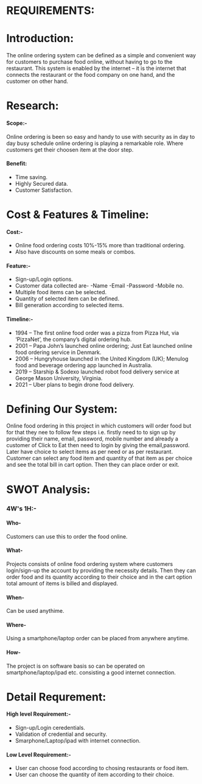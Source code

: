 # **REQUIREMENTS:**


# **Introduction:**
The online ordering system can be defined as a simple and convenient way for customers to purchase food online, without having to go to the restaurant. This system is enabled by the internet – it is the internet that connects the restaurant or the food company on one hand, and the customer on other hand.


# **Research:**
#### Scope:-
Online ordering is been so easy and handy to use with security as in day to day busy schedule online ordering is playing a remarkable role. Where customers get their choosen item at the door step.

#### Benefit:
- Time saving.
- Highly Secured data.
- Customer Satisfaction.


# **Cost & Features & Timeline:**

#### Cost:-
- Online food ordering costs 10%-15% more than traditional ordering.
- Also have discounts on some meals or combos.

#### Feature:-
- Sign-up/Login options.
- Customer data collected are-
        -Name
        -Email
        -Password
        -Mobile no.
- Multiple food items can be selected.
- Quantity of selected item can be defined.
- Bill generation according to selected items.

#### Timeline:-
- 1994 – The first online food order was a pizza from Pizza Hut, via ‘PizzaNet’, the company’s                    digital ordering hub.
- 2001 – Papa John’s launched online ordering; Just Eat launched online food ordering service in           Denmark.
- 2006 – Hungryhouse launched in the United Kingdom (UK); Menulog food and beverage ordering app              launched in Australia.
- 2019 – Starship & Sodexo launched robot food delivery service at George Mason University, Virginia.
- 2021 – Uber plans to begin drone food delivery.


# **Defining Our System:**
Online food ordering in this project in which customers will order food but for that they nee to follow few steps i.e. firstly need to to sign up by providing their name, email, password, mobile number and already a customer of Click to Eat then need to login by giving the email,password. Later have choice to select items as per need or as per restaurant. Customer can select any food item and quantity of that item as per choice and see the total bill in cart option. Then they can  place order or exit.


# **SWOT Analysis:**

###   **4W's 1H:-**

#### Who- 
Customers can use this to order the food online.
#### What-
 Projects consists of online food ordering system where customers login/sign-up the account by providing the necessity details. Then they can order food and its quantity according to their choice and in the cart option total amount of items is billed and displayed.
#### When-
Can be used anythime.

#### Where- 
Using a smartphone/laptop order can be placed from anywhere anytime.

#### How-
The project is on software basis so can be operated on smartphone/laptop/ipad etc. consisting a good internet connection.


# **Detail Requrement:**

#### High level Requirement:-
- Sign-up/Login ceredentials.
- Validation of credential and security.
- Smarphone/Laptop/ipad with internet connection.


#### Low Level Requirement:-
- User can choose food according to chosing restaurants or food item.
- User can choose the quantity of item according to their choice. 


